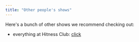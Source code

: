 ```yaml
---
title: "Other people's shows"
---
```


Here's a bunch of other shows we recommend checking out:

- everything at Hitness Club: [click](https://hitness.club/events)
